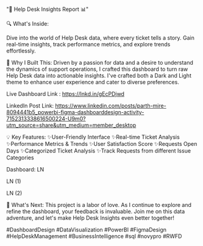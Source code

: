 "🚀 Help Desk Insights Report 📊"

🔍 What's Inside:

Dive into the world of Help Desk data, where every ticket tells a story. Gain real-time insights, track performance metrics, and explore trends effortlessly.

🌟 Why I Built This: Driven by a passion for data and a desire to understand the dynamics of support operations, I crafted this dashboard to turn raw Help Desk data into actionable insights. I've crafted both a Dark and Light theme to enhance user experience and cater to diverse preferences.

Live Dashboard Link : https://lnkd.in/gEcPDjwd

LinkedIn Post Link: https://www.linkedin.com/posts/parth-mire-8094441b5_powerbi-figma-dashboarddesign-activity-7152313338616500224-U9m0?utm_source=share&utm_medium=member_desktop

💡 Key Features: ✨User-Friendly Interface ✨Real-time Ticket Analysis ✨Performance Metrics & Trends ✨User Satisfaction Score ✨Requests Open Days ✨Categorized Ticket Analysis ✨Track Requests from different Issue Categories

Dashboard: LN

LN (1)

LN (2)

🚀 What's Next: This project is a labor of love. As I continue to explore and refine the dashboard, your feedback is invaluable. Join me on this data adventure, and let's make Help Desk Insights even better together!

#DashboardDesign #DataVisualization #PowerBI #FigmaDesign #HelpDeskManagement #BusinessIntelligence #sql #novypro #RWFD

